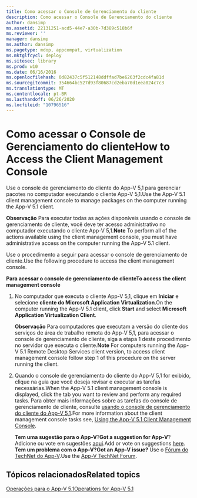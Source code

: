 ```yaml
---
title: Como acessar o Console de Gerenciamento do cliente
description: Como acessar o Console de Gerenciamento do cliente
author: dansimp
ms.assetid: 22131251-acd5-44e7-a30b-7d389c518b6f
ms.reviewer: ''
manager: dansimp
ms.author: dansimp
ms.pagetype: mdop, appcompat, virtualization
ms.mktglfcycl: deploy
ms.sitesec: library
ms.prod: w10
ms.date: 06/16/2016
ms.openlocfilehash: 0d82437c5f512148ddffad7be6263f2cdc4fa81d
ms.sourcegitcommit: 354664bc527d93f80687cd2eba70d1eea024c7c3
ms.translationtype: MT
ms.contentlocale: pt-BR
ms.lasthandoff: 06/26/2020
ms.locfileid: "10796516"
---
```

# <span data-ttu-id="f2548-103">Como acessar o Console de Gerenciamento do cliente</span><span class="sxs-lookup"><span data-stu-id="f2548-103">How to Access the Client Management Console</span></span>


<span data-ttu-id="f2548-104">Use o console de gerenciamento do cliente do App-V 5,1 para gerenciar pacotes no computador executando o cliente App-V 5,1.</span><span class="sxs-lookup"><span data-stu-id="f2548-104">Use the App-V 5.1 client management console to manage packages on the computer running the App-V 5.1 client.</span></span>

<span data-ttu-id="f2548-105">**Observação**  Para executar todas as ações disponíveis usando o console de gerenciamento de cliente, você deve ter acesso administrativo no computador executando o cliente App-V 5,1.</span><span class="sxs-lookup"><span data-stu-id="f2548-105">**Note** To perform all of the actions available using the client management console, you must have administrative access on the computer running the App-V 5.1 client.</span></span>

 

<span data-ttu-id="f2548-106">Use o procedimento a seguir para acessar o console de gerenciamento de cliente.</span><span class="sxs-lookup"><span data-stu-id="f2548-106">Use the following procedure to access the client management console.</span></span>

**<span data-ttu-id="f2548-107">Para acessar o console de gerenciamento de cliente</span><span class="sxs-lookup"><span data-stu-id="f2548-107">To access the client management console</span></span>**

1.  <span data-ttu-id="f2548-108">No computador que executa o cliente App-V 5,1, clique em **Iniciar** e selecione **cliente do Microsoft Application Virtualization**.</span><span class="sxs-lookup"><span data-stu-id="f2548-108">On the computer running the App-V 5.1 client, click **Start** and select **Microsoft Application Virtualization Client**.</span></span>

    <span data-ttu-id="f2548-109">**Observação**  Para computadores que executam a versão do cliente dos serviços de área de trabalho remota do App-V 5,1, para acessar o console de gerenciamento de cliente, siga a etapa 1 deste procedimento no servidor que executa o cliente.</span><span class="sxs-lookup"><span data-stu-id="f2548-109">**Note** For computers running the App-V 5.1 Remote Desktop Services client version, to access client management console follow step 1 of this procedure on the server running the client.</span></span>

     

2.  <span data-ttu-id="f2548-110">Quando o console de gerenciamento do cliente do App-V 5,1 for exibido, clique na guia que você deseja revisar e executar as tarefas necessárias.</span><span class="sxs-lookup"><span data-stu-id="f2548-110">When the App-V 5.1 client management console is displayed, click the tab you want to review and perform any required tasks.</span></span> <span data-ttu-id="f2548-111">Para obter mais informações sobre as tarefas do console de gerenciamento de cliente, consulte [usando o console de gerenciamento do cliente do App-V 5,1](using-the-app-v-51-client-management-console.md).</span><span class="sxs-lookup"><span data-stu-id="f2548-111">For more information about the client management console tasks see, [Using the App-V 5.1 Client Management Console](using-the-app-v-51-client-management-console.md).</span></span>

    <span data-ttu-id="f2548-112">**Tem uma sugestão para o App-V**?</span><span class="sxs-lookup"><span data-stu-id="f2548-112">**Got a suggestion for App-V**?</span></span> <span data-ttu-id="f2548-113">Adicione ou vote em sugestões [aqui](http://appv.uservoice.com/forums/280448-microsoft-application-virtualization).</span><span class="sxs-lookup"><span data-stu-id="f2548-113">Add or vote on suggestions [here](http://appv.uservoice.com/forums/280448-microsoft-application-virtualization).</span></span> **<span data-ttu-id="f2548-114">Tem um problema com o App-V?</span><span class="sxs-lookup"><span data-stu-id="f2548-114">Got an App-V issue?</span></span>** <span data-ttu-id="f2548-115">Use o [Fórum do TechNet do App-V](https://social.technet.microsoft.com/Forums/home?forum=mdopappv).</span><span class="sxs-lookup"><span data-stu-id="f2548-115">Use the [App-V TechNet Forum](https://social.technet.microsoft.com/Forums/home?forum=mdopappv).</span></span>

## <span data-ttu-id="f2548-116">Tópicos relacionados</span><span class="sxs-lookup"><span data-stu-id="f2548-116">Related topics</span></span>


[<span data-ttu-id="f2548-117">Operações para o App-V 5.1</span><span class="sxs-lookup"><span data-stu-id="f2548-117">Operations for App-V 5.1</span></span>](operations-for-app-v-51.md)

 

 





